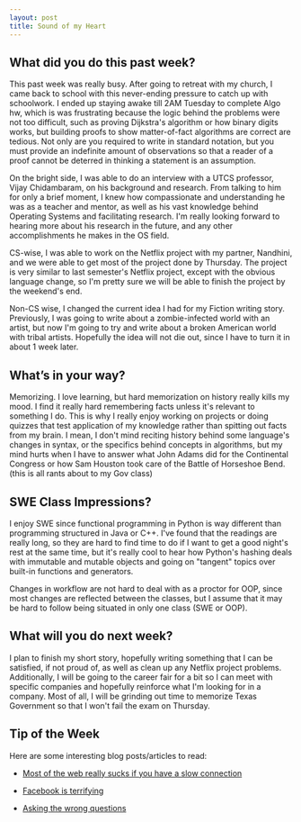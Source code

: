```yaml
---
layout: post
title: Sound of my Heart
---
```


What did you do this past week?
------
This past week was really busy. After going to retreat with my church, I came back to school with this never-ending pressure to catch up with schoolwork. I ended up staying awake till 2AM Tuesday to complete Algo hw, which is was frustrating because the logic behind the problems were not too difficult, such as proving Dijkstra's algorithm or how binary digits works, but building proofs to show matter-of-fact algorithms are correct are tedious. Not only are you required to write in standard notation, but you must provide an indefinite amount of observations so that a reader of a proof cannot be deterred in thinking a statement is an assumption.

On the bright side, I was able to do an interview with a UTCS professor, Vijay Chidambaram, on his background and research. From talking to him for only a brief moment, I knew how compassionate and understanding he was as a teacher and mentor, as well as his vast knowledge behind Operating Systems and facilitating research. I'm really looking forward to hearing more about his research in the future, and any other accomplishments he makes in the OS field. 

CS-wise, I was able to work on the Netflix project with my partner, Nandhini, and we were able to get most of the project done by Thursday. The project is very similar to last semester's Netflix project, except with the obvious language change, so I'm pretty sure we will be able to finish the project by the weekend's end. 

Non-CS wise, I changed the current idea I had for my Fiction writing story. Previously, I was going to write about a zombie-infected world with an artist, but now I'm going to try and write about a broken American world with tribal artists. Hopefully the idea will not die out, since I have to turn it in about 1 week later.

What’s in your way?
------
Memorizing. I love learning, but hard memorization on history really kills my mood. I find it really hard remembering facts unless it's relevant to something I do. This is why I really enjoy working on projects or doing quizzes that test application of my knowledge rather than spitting out facts from my brain. I mean, I don't mind reciting history behind some language's changes in syntax, or the specifics behind concepts in algorithms, but my mind hurts when I have to answer what John Adams did for the Continental Congress or how Sam Houston took care of the Battle of Horseshoe Bend. (this is all rants about to my Gov class)


SWE Class Impressions?
------
I enjoy SWE since functional programming in Python is way different than programming structured in Java or C++. I've found that the readings are really long, so they are hard to find time to do if I want to get a good night's rest at the same time, but it's really cool to hear how Python's hashing deals with immutable and mutable objects and going on "tangent" topics over built-in functions and generators.

Changes in workflow are not hard to deal with as a proctor for OOP, since most changes are reflected between the classes, but I assume that it may be hard to follow being situated in only one class (SWE or OOP).


What will you do next week?
------
I plan to finish my short story, hopefully writing something that I can be satisfied, if not proud of, as well as clean up any Netflix project problems. Additionally, I will be going to the career fair for a bit so I can meet with specific companies and hopefully reinforce what I'm looking for in a company. Most of all, I will be grinding out time to memorize Texas Government so that I won't fail the exam on Thursday.


Tip of the Week
------
Here are some interesting blog posts/articles to read:

- [Most of the web really sucks if you have a slow connection](https://danluu.com/web-bloat/?utm_source=hackernewsletter&utm_medium=email&utm_term=fav)

- [Facebook is terrifying](https://medium.com/@jitbit/facebook-is-terrifying-8dc4a016b64b#.2k8vlrtuu)

- [Asking the wrong questions](http://ben-evans.com/benedictevans/2017/01/11/wrongquestions?utm_source=hackernewsletter&utm_medium=email&utm_term=fav)






